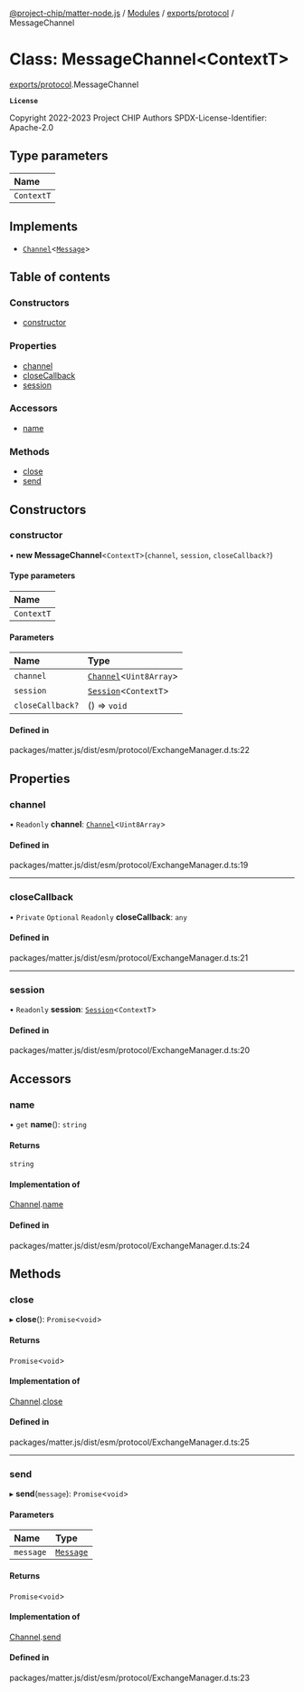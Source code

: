[@project-chip/matter-node.js](../README.md) / [Modules](../modules.md) / [exports/protocol](../modules/exports_protocol.md) / MessageChannel

# Class: MessageChannel<ContextT\>

[exports/protocol](../modules/exports_protocol.md).MessageChannel

**`License`**

Copyright 2022-2023 Project CHIP Authors
SPDX-License-Identifier: Apache-2.0

## Type parameters

| Name |
| :------ |
| `ContextT` |

## Implements

- [`Channel`](../interfaces/exports_common.Channel.md)<[`Message`](../interfaces/exports_codec.Message.md)\>

## Table of contents

### Constructors

- [constructor](exports_protocol.MessageChannel.md#constructor)

### Properties

- [channel](exports_protocol.MessageChannel.md#channel)
- [closeCallback](exports_protocol.MessageChannel.md#closecallback)
- [session](exports_protocol.MessageChannel.md#session)

### Accessors

- [name](exports_protocol.MessageChannel.md#name)

### Methods

- [close](exports_protocol.MessageChannel.md#close)
- [send](exports_protocol.MessageChannel.md#send)

## Constructors

### constructor

• **new MessageChannel**<`ContextT`\>(`channel`, `session`, `closeCallback?`)

#### Type parameters

| Name |
| :------ |
| `ContextT` |

#### Parameters

| Name | Type |
| :------ | :------ |
| `channel` | [`Channel`](../interfaces/exports_common.Channel.md)<`Uint8Array`\> |
| `session` | [`Session`](../interfaces/exports_session.Session.md)<`ContextT`\> |
| `closeCallback?` | () => `void` |

#### Defined in

packages/matter.js/dist/esm/protocol/ExchangeManager.d.ts:22

## Properties

### channel

• `Readonly` **channel**: [`Channel`](../interfaces/exports_common.Channel.md)<`Uint8Array`\>

#### Defined in

packages/matter.js/dist/esm/protocol/ExchangeManager.d.ts:19

___

### closeCallback

• `Private` `Optional` `Readonly` **closeCallback**: `any`

#### Defined in

packages/matter.js/dist/esm/protocol/ExchangeManager.d.ts:21

___

### session

• `Readonly` **session**: [`Session`](../interfaces/exports_session.Session.md)<`ContextT`\>

#### Defined in

packages/matter.js/dist/esm/protocol/ExchangeManager.d.ts:20

## Accessors

### name

• `get` **name**(): `string`

#### Returns

`string`

#### Implementation of

[Channel](../interfaces/exports_common.Channel.md).[name](../interfaces/exports_common.Channel.md#name)

#### Defined in

packages/matter.js/dist/esm/protocol/ExchangeManager.d.ts:24

## Methods

### close

▸ **close**(): `Promise`<`void`\>

#### Returns

`Promise`<`void`\>

#### Implementation of

[Channel](../interfaces/exports_common.Channel.md).[close](../interfaces/exports_common.Channel.md#close)

#### Defined in

packages/matter.js/dist/esm/protocol/ExchangeManager.d.ts:25

___

### send

▸ **send**(`message`): `Promise`<`void`\>

#### Parameters

| Name | Type |
| :------ | :------ |
| `message` | [`Message`](../interfaces/exports_codec.Message.md) |

#### Returns

`Promise`<`void`\>

#### Implementation of

[Channel](../interfaces/exports_common.Channel.md).[send](../interfaces/exports_common.Channel.md#send)

#### Defined in

packages/matter.js/dist/esm/protocol/ExchangeManager.d.ts:23
